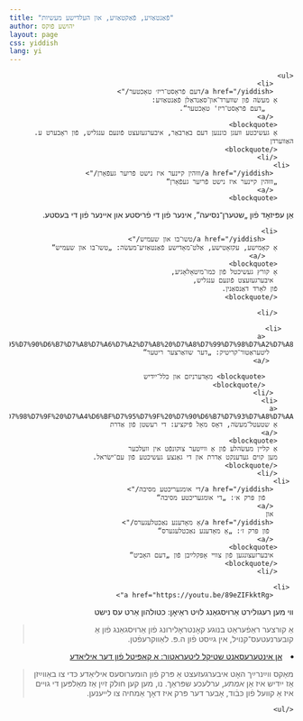 ```yaml
---
title: "פֿאַנטאַזיע, פֿאַקטאַזיע, און העלדישע מעשיות"
author: יהושע פֿוקס 
layout: page 
css: yiddish
lang: yi
---
```


<div dir='rtl'>
 
    <ul>   
         <li>
         <a href="/yiddish/דעם פֿראָסט־ריז׳ טאָכטער/">
        אַ מעשׂה פֿון שװערד־און־סאַנדאַלן פֿאַנטאַזיע:
           „דעם פֿראָסט־ריז' טאָכטער“.   
         </a>
        <blockquote> 
        אַ געשיכטע װעגן כּוננען דעם באַרבאַר, איבערגעזעצט פֿונעם ענגליש, פֿון ראָבערט ע. האַװערדן
        </blockquote>
        </li>
     <li>
         <a href="/yiddish/װוּהין קײנער איז נישט פֿריִער געפֿאָרן/">
        „װוּהין קײנער איז נישט פֿריִער געפֿאָרן“
         </a>
        <blockquote> 
  אַן עפּיזאָד פֿון „שטערן־נסיעה“, אינער פֿון די פֿריסטע און אײנער פֿון די בעסטע. 
        </blockquote>
        </li>


        <li> 
           <a href="/yiddish/טשו־בו און שעמיש/">
        אַ קאָמישע, עקזאָטישע, אַלט־מאָדישע פֿאַנטאַזיע־מעשׂה: „טשו־בו און שעמיש“   
           </a>
        <blockquote> 
        אַ קורץ געשיכטל פֿון כּמו־מיטאָלאָגיע,
         איבערגעזעצט פֿונעם ענגליש,
        פֿון לאָרד דאַנסאַנין.
        </blockquote>
        
        </li>
  
       <li>
           <a href="/yiddish/%D7%93%D7%A2%D7%A8%20%D7%A9%D7%95%D7%95%D7%90%D6%B7%D7%A8%D7%A6%D7%A2%D7%A8%20%D7%A8%D7%99%D7%98%D7%A2%D7%A8/">
          ליטעראַטור־קריטיק: „דער שװאַרצער ריטער“ 
          </a>
    
           <blockquote> מאָדערניזם און כּלל־ייִדיש
           </blockquote>
         </li>
        <li>
        <a href="/yiddish/%D7%93%D7%99%20%D7%A8%D7%A2%D7%A9%D7%98%D7%9F%20%D7%A4%D6%BF%D7%95%D7%9F%20%D7%90%D6%B7%D7%93%D7%A8%D7%AA/">
        אַ שטעטל־מעשׂה, דאָס מאָל פֿיקציע: די רעשטן פֿון אַדרת
        </a>
        <blockquote>
        אַ קליין מעשׂהלע פֿון אַ ווײַטער צוקונפֿט אין וועלכער
        מען קוים געדענקט אַדרת און די גאַנצע געשיכטע פֿון עם־ישׂראל.
        </blockquote>
        </li>
     <li>
         <a href="/yiddish/די אומגעריכטע מסיבה/"> 
           פֿון פּרק א׳: „די אומגעריכטע מסיבה“
         </a>
         און
         <a href="/yiddish/אַ מאָדענע נאַכטלעגערס/">
          פֿון פּרק ז׳: „אַ מאָדענע נאַכטלעגערס“
         </a>
        <blockquote> 
         איבערזעצונגען פֿון צװײ אָפּקלײַבן פֿון „דעם האָביט“ 
        </blockquote>
        </li>

     <li>
         <a href="https://youtu.be/89eZIFkktRg">
װי מען רעגולירט אַרױסגאַנג לױט ראַיאָן: כטולהון אַרט עס נישט    
</a>
        <blockquote>
אַ קורצער ראַפֿעראַט בנוגע קאָנטראָלירונג פֿון אַרױסגאַנג פֿון אַ קובערנעטעס־קנױל, אין גײַסט פֿון ה.פּ. לאַװקרעפֿטן.
        </blockquote>
      </li>

  <li>
             <a href="/yiddish/weinreich/">
             אַן אינטערעסאַנט שטיקל ליטעראַטור: אַ קאַפּיטל
             פֿון דער איליאַדע
             </a>
             <blockquote>
            מאַקס ווײַנרײַך האָט איבערגעזעצט אַ פּרק פֿון הומערוסעס איליאַדע כּדי צו באַווײַזן אַז ייִדיש איז אַן <i>אמתע</i>, ערלעכע שפּראַך. נו, מען קען חולק זײַן אַז מאַלפּען די גױים איז אַ קװעל פֿון כּבֿוד, אָבער דער פּרק איז דאָך אַמחיה צו לײענען.
            </blockquote>
         </li>

    </ul>
  
 
</div>
